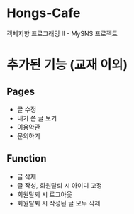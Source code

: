 # Hongs-Cafe
객체지향 프로그래밍 II - MySNS 프로젝트

# 추가된 기능 (교재 이외)
## Pages
+ 글 수정
+ 내가 쓴 글 보기
+ 이용약관
+ 문의하기
## Function
+ 글 삭제
+ 글 작성, 회원탈퇴 시 아이디 고정
+ 회원탈퇴 시 로그아웃
+ 회원탈퇴 시 작성된 글 모두 삭제
